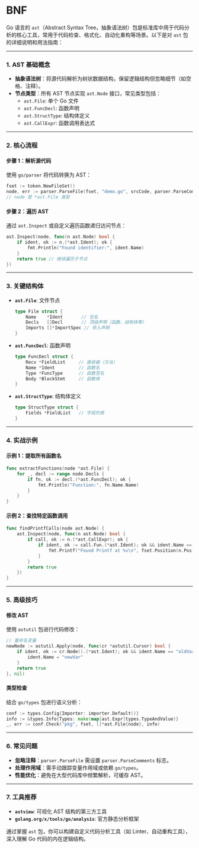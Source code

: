 # BNF

Go 语言的 `ast`（Abstract Syntax Tree，抽象语法树）包是标准库中用于代码分析的核心工具，常用于代码检查、格式化、自动化重构等场景。以下是对 `ast` 包的详细说明和用法指南：

---

### **1. AST 基础概念**

- **抽象语法树**：将源代码解析为树状数据结构，保留逻辑结构但忽略细节（如空格、注释）。
- **节点类型**：所有 AST 节点实现 `ast.Node` 接口，常见类型包括：
  - `ast.File`: 单个 Go 文件
  - `ast.FuncDecl`: 函数声明
  - `ast.StructType`: 结构体定义
  - `ast.CallExpr`: 函数调用表达式

---

### **2. 核心流程**

#### **步骤 1：解析源代码**

使用 `go/parser` 将代码转换为 AST：

```go
fset := token.NewFileSet()
node, err := parser.ParseFile(fset, "demo.go", srcCode, parser.ParseComments)
// node 是 *ast.File 类型
```

#### **步骤 2：遍历 AST**

通过 `ast.Inspect` 或自定义遍历函数递归访问节点：

```go
ast.Inspect(node, func(n ast.Node) bool {
    if ident, ok := n.(*ast.Ident); ok {
        fmt.Println("Found identifier:", ident.Name)
    }
    return true // 继续遍历子节点
})
```

---

### **3. 关键结构体**

- **`ast.File`**: 文件节点

  ```go
  type File struct {
      Name    *Ident       // 包名
      Decls   []Decl       // 顶级声明（函数、结构体等）
      Imports []*ImportSpec // 导入声明
  }
  ```

- **`ast.FuncDecl`**: 函数声明

  ```go
  type FuncDecl struct {
      Recv *FieldList     // 接收器（方法）
      Name *Ident         // 函数名
      Type *FuncType      // 函数签名
      Body *BlockStmt     // 函数体
  }
  ```

- **`ast.StructType`**: 结构体定义

  ```go
  type StructType struct {
      Fields *FieldList   // 字段列表
  }
  ```

---

### **4. 实战示例**

#### **示例 1：提取所有函数名**

```go
func extractFunctions(node *ast.File) {
    for _, decl := range node.Decls {
        if fn, ok := decl.(*ast.FuncDecl); ok {
            fmt.Println("Function:", fn.Name.Name)
        }
    }
}
```

#### **示例 2：查找特定函数调用**

```go
func findPrintfCalls(node ast.Node) {
    ast.Inspect(node, func(n ast.Node) bool {
        if call, ok := n.(*ast.CallExpr); ok {
            if ident, ok := call.Fun.(*ast.Ident); ok && ident.Name == "Printf" {
                fmt.Printf("Found Printf at %v\n", fset.Position(n.Pos()))
            }
        }
        return true
    })
}
```

---

### **5. 高级技巧**

#### **修改 AST**

使用 `astutil` 包进行代码修改：

```go
// 重命名变量
newNode := astutil.Apply(node, func(cr *astutil.Cursor) bool {
    if ident, ok := cr.Node().(*ast.Ident); ok && ident.Name == "oldVar" {
        ident.Name = "newVar"
    }
    return true
}, nil)
```

#### **类型检查**

结合 `go/types` 包进行语义分析：

```go
conf := types.Config{Importer: importer.Default()}
info := &types.Info{Types: make(map[ast.Expr]types.TypeAndValue)}
_, err := conf.Check("pkg", fset, []*ast.File{node}, info)
```

---

### **6. 常见问题**

- **忽略注释**：`parser.ParseFile` 需设置 `parser.ParseComments` 标志。
- **处理作用域**：需手动跟踪变量作用域或依赖 `go/types`。
- **性能优化**：避免在大型代码库中频繁解析，可缓存 AST。

---

### **7. 工具推荐**

- **`astview`**: 可视化 AST 结构的第三方工具
- **`golang.org/x/tools/go/analysis`**: 官方静态分析框架

通过掌握 `ast` 包，你可以构建自定义代码分析工具（如 Linter、自动重构工具），深入理解 Go 代码的内在逻辑结构。
